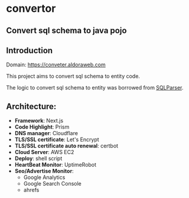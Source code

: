 # convertor
## Convert sql schema to java pojo

## Introduction
Domain: https://conveter.aldoraweb.com

This project aims to convert sql schema to entity code.

The logic to convert sql schema to entity was borrowed from [SQLParser](https://github.com/iamcal/SQLParser).

## Architecture: 
+ **Framework**: Next.js
+ **Code Highlight**: Prism
+ **DNS manager**: Cloudflare
+ **TLS/SSL certificate**: Let's Encrypt
+ **TLS/SSL certificate auto renewal**: certbot
+ **Cloud Server**: AWS EC2
+ **Deploy**: shell script
+ **HeartBeat Monitor**: UptimeRobot
+ **Seo/Advertise Monitor**: 
  - Google Analytics
  - Google Search Console
  - ahrefs
  
